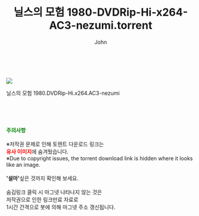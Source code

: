 ﻿---
layout: post
title:  "    닐스의 모험 1980-DVDRip-Hi-x264-AC3-nezumi.torrent"
author: John
categories: [ 애니/만화 ]
tags: [  ]
image: https://torrentrj55.com/uploadfile/full/9c058a90f043deea429e52a7ed27edcf0d974c41.jpg 
description: "    닐스의 모험 1980-DVDRip-Hi-x264-AC3-nezumi torrent 정보 공유"
toc: true
toc_sticky: true
---

<br>
<p><img src="https://torrentrj55.com/uploadfile/full/9c058a90f043deea429e52a7ed27edcf0d974c41.jpg"/></p>
 닐스의 모험 1980.DVDRip-Hi.x264.AC3-nezumi  
    
<br><br><br>
<p data-ke-size="size16"><b><span style="color: green;">주의사항</span></b><br /><br />※저작권 문제로 인해 토렌트 다운로드 링크는<br /><b><span style="color: red;">유사 이미지</span></b>에 숨겨뒀습니다.<br />※Due to copyright issues, the torrent download link is hidden where it looks like an image.<br /><br /><b>'설마'</b>싶은 것까지 확인해 보세요.<br /><br />숨김링크 클릭 시 마그넷 나타나지 않는 것은<br />저작권으로 인한 링크만료 자료로<br />1시간 간격으로 봇에 의해 마그넷 주소 갱신됩니다.</p>
